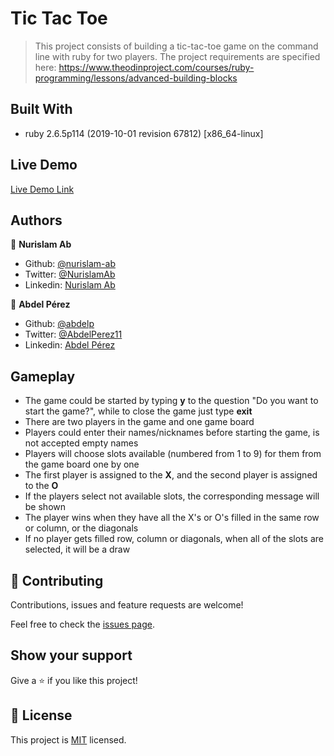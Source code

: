 # Tic Tac Toe

> This project consists of building a tic-tac-toe game on the command line with ruby for two players. The project requirements are specified here: https://www.theodinproject.com/courses/ruby-programming/lessons/advanced-building-blocks

## Built With

- ruby 2.6.5p114 (2019-10-01 revision 67812) [x86_64-linux]

## Live Demo

[Live Demo Link](https://repl.it/@nurislamab/tic-tac-toe)

## Authors

👤 **Nurislam Ab**

- Github: [@nurislam-ab](https://github.com/nurislam-ab)
- Twitter: [@NurislamAb](https://twitter.com/NurislamAb)
- Linkedin: [Nurislam Ab](https://www.linkedin.com/in/nurislam-ab/)

👤 **Abdel Pérez**

- Github: [@abdelp](https://github.com/abdelp/)
- Twitter: [@AbdelPerez11](https://twitter.com/abdelperez11)
- Linkedin: [Abdel Pérez](https://www.linkedin.com/in/abdel-p%C3%A9rez-t%C3%A9llez-72b2aa153/)


## Gameplay

- The game could be started by typing **y** to the question "Do you want to start the game?", while to close the game just type **exit**
- There are two players in the game and one game board
- Players could enter their names/nicknames before starting the game, is not accepted empty names
- Players will choose slots available (numbered from 1 to 9) for them from the game board one by one
- The first player is assigned to the **X**, and the second player is assigned to the **O**
- If the players select not available slots, the corresponding message will be shown
- The player wins when they have all the X's or O's filled in the same row or column, or the diagonals
- If no player gets filled row, column or diagonals, when all of the slots are selected, it will be a draw


## 🤝 Contributing

Contributions, issues and feature requests are welcome!

Feel free to check the [issues page](https://github.com/nurislam-ab/tic-tac-toe/issues).

## Show your support

Give a ⭐️ if you like this project!

## 📝 License

This project is [MIT](lic.url) licensed.
